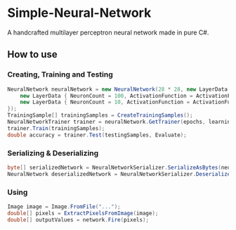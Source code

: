 # Simple-Neural-Network
A handcrafted multilayer perceptron neural network made in pure C#.

## How to use

### Creating, Training and Testing

```csharp
NeuralNetwork neuralNetwork = new NeuralNetwork(28 * 28, new LayerData[] {
    new LayerData { NeuronCount = 100, ActivationFunction = ActivationFunction.ReLU },
    new LayerData { NeuronCount = 10, ActivationFunction = ActivationFunction.ReLU }
});
TrainingSample[] trainingSamples = CreateTrainingSamples();
NeuralNetworkTrainer trainer = neuralNetwork.GetTrainer(epochs, learningRate);
trainer.Train(trainingSamples);
double accuracy = trainer.Test(testingSamples, Evaluate);
```

### Serializing & Deserializing

```csharp
byte[] serializedNetwork = NeuralNetworkSerializer.SerializeAsBytes(neuralNetwork);
NeuralNetwork deserializedNetwork = NeuralNetworkSerializer.DeserializeFromBytes(serializedNetwork);
```

### Using

```csharp
Image image = Image.FromFile("...");
double[] pixels = ExtractPixelsFromImage(image);
double[] outputValues = network.Fire(pixels);
```